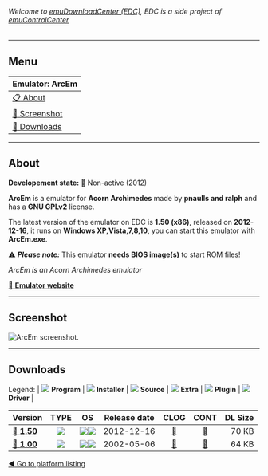 ###### Welcome to [emuDownloadCenter (EDC)](https://github.com/PhoenixInteractiveNL/emuDownloadCenter/wiki/), EDC is a side project of [emuControlCenter](https://github.com/PhoenixInteractiveNL/emuControlCenter/wiki/)
***
## Menu
| **Emulator: ArcEm** |
|:---------|
| [:clipboard: About](#about) |
| [:sunrise: Screenshot](#screenshot) |
| [:floppy_disk: Downloads](#downloads) |
***
## About
**Developement state:** :red_circle: Non-active (2012)

**ArcEm** is a emulator for **Acorn Archimedes** made by **pnaulls and ralph** and has a **GNU GPLv2** license.

The latest version of the emulator on EDC is **1.50 (x86)**, released on **2012-12-16**, it runs on **Windows XP,Vista,7,8,10**, you can start this emulator with **ArcEm.exe**.

:warning: _**Please note:**_ This emulator **needs BIOS image(s)** to start ROM files!

_ArcEm is an Acorn Archimedes emulator_

[:link: **Emulator website**](http://arcem.sourceforge.net/)
***
## Screenshot
![](https://raw.githubusercontent.com/PhoenixInteractiveNL/emuDownloadCenter/master/hooks/arcem/emulator_screen_01.jpg "ArcEm screenshot.")
***
## Downloads
Legend:
| ![](https://raw.githubusercontent.com/wiki/PhoenixInteractiveNL/emuDownloadCenter/images_misc/icon_program_24.png) **Program** | 
![](https://raw.githubusercontent.com/wiki/PhoenixInteractiveNL/emuDownloadCenter/images_misc/icon_installer_24.png) **Installer** | 
![](https://raw.githubusercontent.com/wiki/PhoenixInteractiveNL/emuDownloadCenter/images_misc/icon_source_code_24.png) **Source** | 
![](https://raw.githubusercontent.com/wiki/PhoenixInteractiveNL/emuDownloadCenter/images_misc/icon_extra_24.png) **Extra** | 
![](https://raw.githubusercontent.com/wiki/PhoenixInteractiveNL/emuDownloadCenter/images_misc/icon_plugin_24.png) **Plugin** | 
![](https://raw.githubusercontent.com/wiki/PhoenixInteractiveNL/emuDownloadCenter/images_misc/icon_driver_24.png) **Driver** | 
 
| Version | TYPE | OS | Release date | CLOG | CONT | DL Size |
|:--------|:----:|:--:|:------------:|:----:|:----:|--------:|
| [:floppy_disk: **1.50**](https://github.com/PhoenixInteractiveNL/edc-repo0005/raw/master/arcem/1.50.7z) | ![](https://raw.githubusercontent.com/wiki/PhoenixInteractiveNL/emuDownloadCenter/images_misc/icon_program_24.png) | ![](https://raw.githubusercontent.com/wiki/PhoenixInteractiveNL/emuDownloadCenter/images_misc/logo_windows_24.png)![](https://raw.githubusercontent.com/wiki/PhoenixInteractiveNL/emuDownloadCenter/images_misc/icon_32-bit_24.png) | 2012-12-16 | [:page_facing_up:](https://github.com/PhoenixInteractiveNL/edc-repo0005/blob/master/arcem/1.50_changelog.txt) | [:mag_right:](https://github.com/PhoenixInteractiveNL/edc-repo0005/blob/master/arcem/1.50_contents.txt) | 70 KB |
| [:floppy_disk: **1.00**](https://github.com/PhoenixInteractiveNL/edc-repo0005/raw/master/arcem/1.00.7z) | ![](https://raw.githubusercontent.com/wiki/PhoenixInteractiveNL/emuDownloadCenter/images_misc/icon_program_24.png) | ![](https://raw.githubusercontent.com/wiki/PhoenixInteractiveNL/emuDownloadCenter/images_misc/logo_windows_24.png)![](https://raw.githubusercontent.com/wiki/PhoenixInteractiveNL/emuDownloadCenter/images_misc/icon_32-bit_24.png) | 2002-05-06 | [:page_facing_up:](https://github.com/PhoenixInteractiveNL/edc-repo0005/blob/master/arcem/1.00_changelog.txt) | [:mag_right:](https://github.com/PhoenixInteractiveNL/edc-repo0005/blob/master/arcem/1.00_contents.txt) | 64 KB |

[:arrow_backward: Go to platform listing](https://github.com/PhoenixInteractiveNL/emuDownloadCenter/wiki/EDC-Platform-List)
